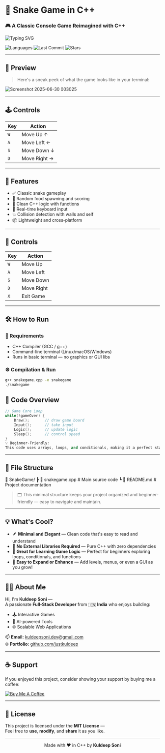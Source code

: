 # 🐍 Snake Game in C++
### 🎮 A Classic Console Game Reimagined with C++

![Typing SVG](https://readme-typing-svg.demolab.com?font=Fira+Code&pause=1000&color=22D3EE&center=true&vCenter=true&width=435&lines=Built+from+scratch+in+C++;Fun+and+Addictive+Gameplay;Pure+Console+Snake+Game+Experience!)

<p align="center">
  
![Languages](https://img.shields.io/github/languages/top/justkuldeep/SnakeGame?style=for-the-badge&color=22d3ee)
![Last Commit](https://img.shields.io/github/last-commit/justkuldeep/SnakeGame?style=for-the-badge&color=0ea5e9)
![Stars](https://img.shields.io/github/stars/justkuldeep/SnakeGame?style=for-the-badge&color=facc15)

</p>

---

## 📸 Preview

> Here's a sneak peek of what the game looks like in your terminal:

![Screenshot 2025-06-30 003025](https://github.com/user-attachments/assets/134b34b5-9822-4bb3-b02f-d83f242e0843)

---
## 🕹️ Controls

| Key | Action     |
|-----|------------|
| `W` | Move Up ↑   |
| `A` | Move Left ← |
| `S` | Move Down ↓ |
| `D` | Move Right →|

--- 


## 🚀 Features

- ✅ Classic snake gameplay  
- 🍎 Random food spawning and scoring  
- 🧠 Clean C++ logic with functions  
- 🔄 Real-time keyboard input  
- 💥 Collision detection with walls and self  
- 📦 Lightweight and cross-platform  

---

## 🎯 Controls

| Key | Action      |
|-----|-------------|
| `W` | Move Up     |
| `A` | Move Left   |
| `S` | Move Down   |
| `D` | Move Right  |
| `X` | Exit Game   |

---

## 🛠️ How to Run

### 🔧 Requirements

- C++ Compiler (GCC / g++)
- Command-line terminal (Linux/macOS/Windows)
- Runs in basic terminal — no graphics or GUI libs

### ⚙️ Compilation & Run

```bash
g++ snakegame.cpp -o snakegame
./snakegame
```
## 🧠 Code Overview

```cpp
// Game Core Loop
while(!gameOver) {
    Draw();       // draw game board
    Input();      // take input
    Logic();      // update logic
    Sleep();      // control speed
}
💡 Beginner-Friendly:
This code uses arrays, loops, and conditionals, making it a perfect starting point for understanding structured programming and game logic in C++.
```

---

## 🧩 File Structure

📁 SnakeGame/
┣ 📄 snakegame.cpp # Main source code
┗ 📄 README.md # Project documentation

> 🗂️ This minimal structure keeps your project organized and beginner-friendly — easy to navigate and maintain.

---

## 💡 What's Cool?

- 🪶 **Minimal and Elegant** — Clean code that's easy to read and understand  
- 🧱 **No External Libraries Required** — Pure C++ with zero dependencies  
- 🧠 **Great for Learning Game Logic** — Perfect for beginners exploring loops, conditionals, and functions  
- 🚀 **Easy to Expand or Enhance** — Add levels, menus, or even a GUI as you grow!


---

## 🙋‍♂️ About Me

Hi, I'm **Kuldeep Soni** —  
A passionate **Full-Stack Developer** from 🇮🇳 **India** who enjoys building:

- 🕹️ Interactive Games  
- 🤖 AI-powered Tools  
- 🌐 Scalable Web Applications  

📫 **Email:** [kuldeepsoni.dev@gmail.com](mailto:kuldeepsoni.dev@gmail.com)  
🌐 **Portfolio:** [github.com/justkuldeep](https://github.com/justkuldeep)


---

## ☕ Support

If you enjoyed this project, consider showing your support by buying me a coffee:

[![Buy Me A Coffee](https://cdn.buymeacoffee.com/buttons/v2/default-yellow.png)](https://www.buymeacoffee.com/justkuldeep)

---

## 🪪 License

This project is licensed under the **MIT License** —  
Feel free to **use**, **modify**, and **share** it as you like.

---

<p align="center">
  Made with ❤️ in C++ by <strong>Kuldeep Soni</strong>
</p>

